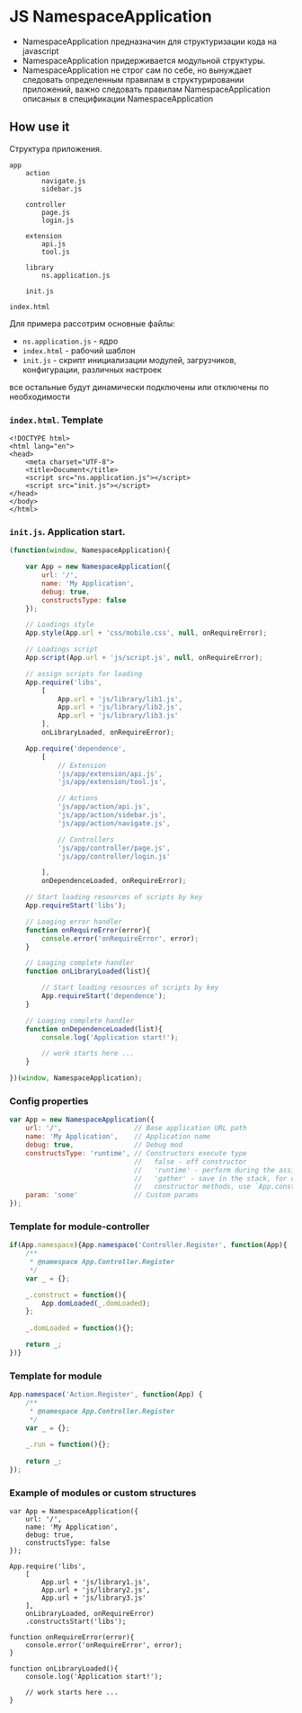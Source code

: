 # JS NamespaceApplication

- NamespaceApplication предназначин для структуризации кода на javascript
- NamespaceApplication придерживается модульной структуры.
- NamespaceApplication не строг сам по себе, но вынуждает следовать определенным
правилам в структурировании приложений, важно следовать правилам NamespaceApplication
описаных в спецификации NamespaceApplication


## How use it

Структура приложения. 

```
app
    action
        navigate.js
        sidebar.js

    controller
        page.js
        login.js

    extension
        api.js
        tool.js

    library
        ns.application.js

    init.js
    
index.html
```

Для примера рассотрим основные файлы:

- `ns.application.js` - ядро
- `index.html` - рабочий шаблон
- `init.js` - скрипт инициализации модулей, загрузчиков, конфигурации, различных настроек

все остальные будут динамически подключены или отключены по необходимости


### `index.html`. Template
```
<!DOCTYPE html>
<html lang="en">
<head>
    <meta charset="UTF-8">
    <title>Document</title>
    <script src="ns.application.js"></script>
    <script src="init.js"></script>
</head>
</body>
</html>
```



### `init.js`. Application start. 
```js
(function(window, NamespaceApplication){

    var App = new NamespaceApplication({
        url: '/',
        name: 'My Application',
        debug: true,
        constructsType: false
    });

    // Loadings style
    App.style(App.url + 'css/mobile.css', null, onRequireError);

    // Loadings script
    App.script(App.url + 'js/script.js', null, onRequireError);

    // assign scripts for loading
    App.require('libs',
        [
            App.url + 'js/library/lib1.js',
            App.url + 'js/library/lib2.js',
            App.url + 'js/library/lib3.js'
        ],
        onLibraryLoaded, onRequireError);

    App.require('dependence',
        [
            // Extension
            'js/app/extension/api.js',
            'js/app/extension/tool.js',

            // Actions
            'js/app/action/api.js',
            'js/app/action/sidebar.js',
            'js/app/action/navigate.js',

            // Controllers
            'js/app/controller/page.js',
            'js/app/controller/login.js'

        ],
        onDependenceLoaded, onRequireError);

    // Start loading resources of scripts by key 
    App.requireStart('libs');

    // Loaging error handler
    function onRequireError(error){
        console.error('onRequireError', error);
    }

    // Loaging complete handler
    function onLibraryLoaded(list){

        // Start loading resources of scripts by key
        App.requireStart('dependence');
    }

    // Loaging complete handler
    function onDependenceLoaded(list){
        console.log('Application start!');

        // work starts here ...
    }

})(window, NamespaceApplication);
```


### Config properties

```js
var App = new NamespaceApplication({
    url: '/',                  // Base application URL path
    name: 'My Application',    // Application name
    debug: true,               // Debug mod
    constructsType: 'runtime', // Constructors execute type
                               //   false - off constructor
                               //   'runtime' - perform during the assignment of namespace
                               //   'gather' - save in the stack, for call and execute all 
                               //   constructor methods, use `App.constructsStart()`
    param: 'some'              // Custom params
});
```


### Template for module-controller
```js
if(App.namespace){App.namespace('Controller.Register', function(App){
    /**
     * @namespace App.Controller.Register
     */
    var _ = {};

    _.construct = function(){
        App.domLoaded(_.domLoaded);
    };
    
    _.domLoaded = function(){};

    return _;
})}
```


### Template for module
```js
App.namespace('Action.Register', function(App) {
    /**
     * @namespace App.Controller.Register
     */
    var _ = {};
    
    _.run = function(){};
    
    return _;
});
```




### Example of modules or custom structures

```
var App = NamespaceApplication({
    url: '/',
    name: 'My Application',
    debug: true,
    constructsType: false
});

App.require('libs',
    [
        App.url + 'js/library1.js',
        App.url + 'js/library2.js',
        App.url + 'js/library3.js'
    ],
    onLibraryLoaded, onRequireError)
    .constructsStart('libs');

function onRequireError(error){
    console.error('onRequireError', error);
}

function onLibraryLoaded(){
    console.log('Application start!');

    // work starts here ...
}
```
